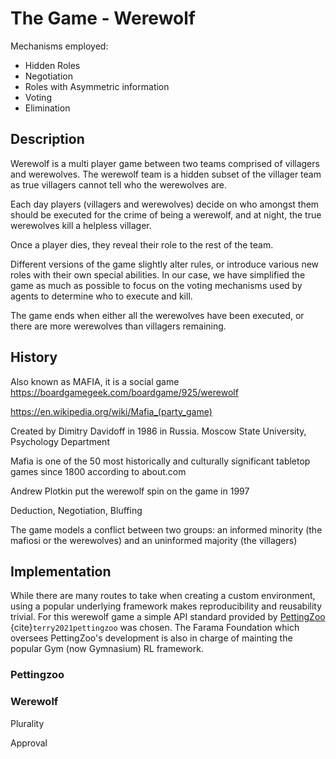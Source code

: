 # The Game - Werewolf

Mechanisms employed:
- Hidden Roles
- Negotiation
- Roles with Asymmetric information
- Voting
- Elimination


## Description

Werewolf is a multi player game between two teams comprised of villagers and werewolves. The werewolf team is a hidden subset of the villager team as true villagers cannot tell who the werewolves are. 

Each day players (villagers and werewolves) decide on who amongst them should be executed for the crime of being a werewolf, and at night, the true werewolves kill a helpless villager.

Once a player dies, they reveal their role to the rest of the team.

Different versions of the game slightly alter rules, or introduce various new roles with their own special abilities. In our case, we have simplified the game as much as possible to focus on the voting mechanisms used by agents to determine who to execute and kill.

The game ends when either all the werewolves have been executed, or there are more werewolves than villagers remaining.

## History

Also known as MAFIA, it is a social game
https://boardgamegeek.com/boardgame/925/werewolf

https://en.wikipedia.org/wiki/Mafia_(party_game)

Created by Dimitry Davidoff in 1986 in Russia. Moscow State University, Psychology Department


Mafia is one of the 50 most historically and culturally significant tabletop games since 1800 according to about.com


Andrew Plotkin put the werewolf spin on the game in 1997

Deduction, Negotiation, Bluffing

The game models a conflict between two groups: an informed minority (the mafiosi or the werewolves) and an uninformed majority (the villagers)


## Implementation

While there are many routes to take when creating a custom environment, using a popular underlying framework makes reproducibility and reusability trivial. For this werewolf game a simple API standard provided by [PettingZoo](https://pettingzoo.farama.org/) {cite}`terry2021pettingzoo` was chosen. The Farama Foundation which oversees PettingZoo's development is also in charge of mainting the popular Gym (now Gymnasium) RL framework.

### Pettingzoo

### Werewolf

Plurality

Approval